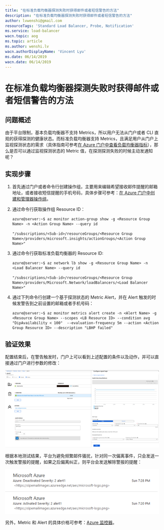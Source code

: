```yaml
---
title: "在标准负载均衡器探测失败时获得邮件或者短信警告的方法"
description: "在标准负载均衡器探测失败时获得邮件或者短信警告的方法"
author: lvwenshi@gmail.com
resourceTags: 'Standard Load Balancer, Probe, Notification'
ms.service: load-balancer
wacn.topic: aog
ms.topic: article
ms.author: wenshi.lv
wacn.authorDisplayName: 'Vincent Lyu'
ms.date: 06/14/2019
wacn.date: 06/14/2019
---
```


# 在标准负载均衡器探测失败时获得邮件或者短信警告的方法

## 问题概述

由于平台限制，基本负载均衡器不支持 Metrics，所以用户无法从门户或者 CLI 直观的获得探测的健康状态。而标准负载均衡器支持 Metrics，且满足用户从门户上监视探测状态的需求（具体指南可参考[在 Azure 门户中查看负载均衡器指标](https://docs.microsoft.com/zh-cn/azure/load-balancer/load-balancer-standard-diagnostics#view-your-load-balancer-metrics-in-the-azure-portal)），那么是否可以通过监视探测状态的 Metric 值，在探测探测失败的时候主动发通知呢？

## 实现步骤

1. 首先通过门户或者命令行创建操作组，主要用来编辑希望接收邮件提醒的邮箱地址，或者接收短信提醒的手机号码，具体步骤可参考：[在 Azure 门户中创建和管理器操作组](https://docs.azure.cn/zh-cn/azure-monitor/platform/action-groups)。

2. 通过命令行获取操作组 Resource ID：

    ```cli
    azure@server:~$ az monitor action-group show -g <Resource Group Name> -n <Action Group Name> --query id
    
    "/subscriptions/<Sub-id>/resourceGroups/<Resource Group Name>/providers/microsoft.insights/actionGroups/<Action Group Name>"
    ```

3. 通过命令行获取标准负载均衡器的 Resource ID:

    ```cli
    azure@server:~$ az network lb show -g <Resource Group Name> -n <Load Balancer Name> --query id

    "/subscriptions/<Sub-id>/resourceGroups/<Resource Group Name>/providers/Microsoft.Network/loadBalancers/<Load Balancer Name>"
    ```

4. 通过下列命令行创建一个基于探测状态的 Metric Alert，并在 Alert 触发的时候发警告到之前设置的邮箱或者手机号码：

    ```cli
    azure@server:~$ az monitor metrics alert create -n <Alert Name> -g <Resource Group Name> --scopes <LB Resource ID> --condition avg "DipAvailability < 100"  --evaluation-frequency 5m --action <Action Group Resource ID> --description "LBHP failed"
    ```

## 验证效果

配置结束后，在警告触发时，门户上可以看到上述配置的条件以及动作，并可以直接通过门户进行参数的修改：

![01](media/aog-load-balancer-howto-get-notification-when-probe-of-standard-load-balancer-fails/01.png "01")

根据本地测试结果，平台为避免频繁邮件骚扰，针对同一次偏离事件，只会发送一次触发警报的提醒，如果之后偏离纠正，则平台会发送解除警报的提醒：

![02](media/aog-load-balancer-howto-get-notification-when-probe-of-standard-load-balancer-fails/02.gif "02")

另外，Metric 和 Alert 的具体价格可参考：[Azure 监控器](https://www.azure.cn/zh-cn/pricing/details/monitor/)。


